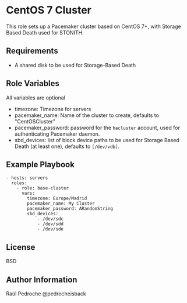 CentOS 7 Cluster
================

This role sets up a Pacemaker cluster based on CentOS 7+, with Storage Based Death used
for STONITH.

Requirements
------------

* A shared disk to be used for Storage-Based Death

Role Variables
--------------
All variables are optional

* timezone: Timezone for servers
* pacemaker_name: Name of the cluster to create, defaults to "CentOSCluster"
* pacemaker_password: password for the `hacluster` account, used for authenticating
  Pacemaker daemon.
* sbd_devices: list of block device paths to be used for Storage Based Death (at
  least one), defaults to `[/dev/vdb]`.

Example Playbook
----------------

    - hosts: servers
      roles:
        - role: base-cluster
          vars:
            timezone: Europe/Madrid
            pacemaker_name: My Cluster
            pacemaker_password: ARandomString
            sbd_devices:
                - /dev/sdc
                - /dev/sdd
                - /dev/sde


License
-------

BSD

Author Information
------------------

Raúl Pedroche @pedrocheisback
